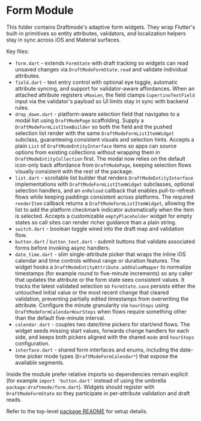 # Form Module

This folder contains Draftmode's adaptive form widgets. They wrap Flutter's
built-in primitives so entity attributes, validators, and localization helpers
stay in sync across iOS and Material surfaces.

Key files:

- `form.dart` - extends `FormState` with draft tracking so widgets can read
  unsaved changes via `DraftModeFormState.read` and validate individual
  attributes.
- `field.dart` - text entry control with optional eye toggle, automatic
  attribute syncing, and support for validator-aware affordances. When an
  attached attribute registers `vMaxLen`, the field clamps `CupertinoTextField`
  input via the validator's payload so UI limits stay in sync with backend
  rules.
- `drop_down.dart` - platform-aware selection field that navigates to a modal
  list using `DraftModePage` scaffolding. Supply a
  `DraftModeFormListItemBuilder` so both the field and the pushed selection list
  render with the same `DraftModeFormListItemWidget` subclass, guaranteeing
  consistent visuals and selection hints. Accepts a plain `List` of
  `DraftModeEntityInterface` items so apps can source options from existing
  collections without wrapping them in `DraftModeEntityCollection` first. The
  modal now relies on the default icon-only back affordance from
  `DraftModePage`, keeping selection flows visually consistent with the rest of
  the package.
- `list.dart` - scrollable list builder that renders
  `DraftModeEntityInterface` implementations with `DraftModeFormListItemWidget`
  subclasses, optional selection handlers, and an `onReload` callback that
  enables pull-to-refresh flows while keeping paddings consistent across
  platforms. The required `renderItem` callback returns a
  `DraftModeFormListItemWidget`, allowing the list to add the platform
  checkmark indicator automatically when the item is selected. Accepts a
  customizable `emptyPlaceholder` widget for empty states so call sites can
  render richer guidance than a plain string.
- `switch.dart` - boolean toggle wired into the draft map and validation flow.
- `button.dart` / `button_text.dart` - submit buttons that validate associated
  forms before invoking async handlers.
- `date_time.dart` - slim single-attribute picker that wraps the inline iOS
  calendar and time controls without range or duration features. The widget
  hooks a `DraftModeEntityAttribute.addValueMapper` to normalize timestamps (for
  example round to five-minute increments) so any caller that updates the
  attribute or the form state sees consistent values. It tracks the latest
  validated selection so `FormState.save` persists either the untouched initial
  value or the most recent change that cleared validation, preventing partially
  edited timestamps from overwriting the attribute. Configure the minute
  granularity via `hourSteps` using `DraftModeFormCalendarHourSteps` when flows
  require something other than the default five-minute interval.
- `calendar.dart` - couples two date/time pickers for start/end flows. The
  widget seeds missing start values, forwards change handlers for each side,
  and keeps both pickers aligned with the shared `mode` and `hourSteps`
  configuration.
- `interface.dart` - shared form interfaces and enums, including the date-time
  picker mode types (`DraftModeFormCalendar*`) that expose the available
  segments.

Inside the module prefer relative imports so dependencies remain explicit (for
example `import 'button.dart'` instead of using the umbrella
`package:draftmode/form.dart`). Widgets should register with
`DraftModeFormState` so they participate in per-attribute validation and draft
reads.

Refer to the top-level [package README](../../README.md) for setup details.
